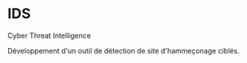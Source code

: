 # IDS

Cyber Threat Intelligence

Développement d'un outil de détection de site d'hammeçonage ciblés.

